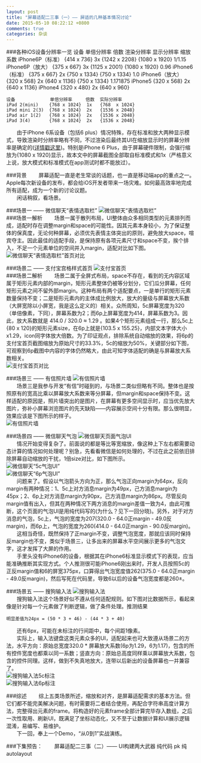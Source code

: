 ```yaml
---
layout: post
title: "屏幕适配二三事（一）—— 屏适的几种基本情况讨论"
date: 2015-05-10 08:22:12 +0800
comments: true
categories: 杂谈
---
```

###各种iOS设备分辨率一览
    设备              单倍分辨率     倍数  渲染分辨率      显示分辨率      缩放系数
    iPhone6P（标准）  {414 x 736}   3x   {1242 x 2208}  {1080 x 1920}  1/1.15
    iPhone6P（放大）  {375 x 667}   3x   {1125 x 2001}  {1080 x 1920}  0.96
    iPhone6（标准）   {375 x 667}   2x   {750  x 1334}  {750  x 1334}  1.0
    iPhone6（放大）   {320 x 568}   2x   {640  x 1136}  {750  x 1334}  1.171875
    iPhone5          {320 x 568}   2x   {640  x 1136}
    iPhone4          {320 x 480}   2x   {640  x 960}
    
    设备             单倍分辨率     倍数  实际分辨率
    iPad 2(mini)    {768 x 1024}  1x   {768  x 1024}
    iPad mini 2(3)  {768 x 1024}  2x   {1536 x 2048}
    iPad air 1(2)   {768 x 1024}  2x   {1536 x 2048}
    iPad 3(4)       {768 x 1024}  2x   {1536 x 2048}  
　　由于iPhone 6系设备（包括6 plus）情况特殊，存在标准和放大两种显示模式，导致渲染时分辨率略有不同，不过渲染后最终其UI在缩放显示时的屏幕分辨率是确定的([详情戳这里](http://www.paintcodeapp.com/news/ultimate-guide-to-iphone-resolutions "iPhone分辨率详解"))。特别是iPhone 6 Plus，由于屏幕硬件限制，会强行缩放为{1080 x 1920}显示，故本文中的屏幕截图全部取自标准模式和1x（严格意义上说，放大模式和标准模式在app测试时都不能放过）。  

###背景
　　屏幕适配一直是老生常谈的话题，也一直是移动端app的重点之一。Apple每次新设备的发布，都会给iOS开发者带来一场灾难。如何最高效率地完成所有适配，成为一个新的讨论议题。  
　　闲话稍叙，看场景。  

###场景一 —— 微信聊天“表情选取栏”
<img src="http://showmylym-blog.oss-cn-shenzhen.aliyuncs.com/3%2F%E5%BE%AE%E4%BF%A1%E8%A1%A8%E6%83%85%E9%A6%96%E9%A1%B55c.jpg" title="微信聊天“表情选取栏”" alt="微信聊天“表情选取栏”"/>  
###场景一解析
　　场景一属于散列布局，UI整体由众多相同类型的元素排列而成，适配时存在调整margin和space的可能性。因其元素本身较小，为了保证整体的保真度，无论何种屏幕，必须优先表情主体突出的原则，避免放大space，喧宾夺主。因此最佳的适配手段，是保持原有各项元素尺寸和space不变，挨个排入，不足一个元素单位的空间并入margin，适配对比如下图。  
<img src="http://showmylym-blog.oss-cn-shenzhen.aliyuncs.com/3%2F%E5%BE%AE%E4%BF%A1%E8%A1%A8%E6%83%85%E9%A6%96%E9%A1%B5%E5%AF%B9%E6%AF%94.png" title="微信聊天“表情选取栏”首页对比" alt="微信聊天“表情选取栏”首页对比"/>  

###场景二 —— 支付宝宫格样式首页
<img src="http://showmylym-blog.oss-cn-shenzhen.aliyuncs.com/3%2F%E6%94%AF%E4%BB%98%E5%AE%9D%E5%AE%AB%E6%A0%BC%E9%A6%96%E9%A1%B55c.jpg" title="支付宝首页" alt="支付宝首页"/>  
###场景二解析
　　场景二属于全屏式布局，space不存在，看到的无内容区域属于矩形元素内部的margin，矩形元素整体仍被等分划分，它们瓜分屏幕，任何矩形元素之间不留外部margin。这种布局有两个适配要点，一是单行的矩形元素数量保持不变；二是矩形元素内的主体成比例放大，放大的量级与屏幕放大系数（大屏宽除以小屏宽，我是这么定义的）相关。众所周知，5c屏幕宽度为320（单倍像素，下同），屏幕系数为2；而6p上屏幕宽度为414，屏幕系数为3。因此，放大系数就是 414.0 / 320.0 ≈ 1.29 。如果4个矩形元素组成一行，那么5c上{80 x 120}的矩形元素size，在6p上就是{103.5 x 155.25}，内部文本字体大小x1.29，icon同字体放大倍数。为了印证观点，排除系统自动缩放的效果，将6p的支付宝首页截图缩放为原始尺寸的33.3%，5c的缩放为50%，关键部分如下图，可观察到6p截图中内容的字体仍然略大，由此可知字体适配的确是与屏幕放大系数相关。  
<img src="http://showmylym-blog.oss-cn-shenzhen.aliyuncs.com/3%2F%E6%94%AF%E4%BB%98%E5%AE%9D%E5%AE%AB%E6%A0%BC%E9%A6%96%E9%A1%B5%E5%AF%B9%E6%AF%94.png" title="支付宝首页对比" alt="支付宝首页对比"/>  

###场景三 —— 有信照片墙
<img src="http://showmylym-blog.oss-cn-shenzhen.aliyuncs.com/3%2F%E6%9C%89%E4%BF%A1%E7%85%A7%E7%89%87%E5%A2%995c.png" title="有信照片墙" alt="有信照片墙"/>  
　　场景三是我参与开发“有信”时碰到的，与场景二类似但略有不同。整体也是按照原有的宽高比乘以屏幕放大系数来等分屏幕，但margin和space保持不变。这样适配的原因是，照片墙突出的是图片，在屏幕有更多空间显示时，应当优先放大图片，弥补小屏幕浏览图片的先天缺陷——内容展示空间十分有限。那么很明显，效果应该是下图所示的样子。  
<img src="http://showmylym-blog.oss-cn-shenzhen.aliyuncs.com/3%2F%E6%9C%89%E4%BF%A1%E7%85%A7%E7%89%87%E5%A2%996p.png" title="有信照片墙" alt="有信照片墙"/>  

###场景四 —— 微信聊天气泡
<img src="http://showmylym-blog.oss-cn-shenzhen.aliyuncs.com/3%2F%E5%BE%AE%E4%BF%A1%E8%81%8A%E5%A4%A9%E6%B0%94%E6%B3%A15c.png" title="微信聊天页面气泡UI" alt="微信聊天页面气泡UI"/>  
　　情况开始变得复杂了。前面说的都是等比等宽缩放，像这种上下左右都需要动态计算的情况如何处理呢？别急，先看看微信是如何处理的，不过在此之前依旧排除屏幕自动缩放的干扰，1倍size对比，如下图所示。  
<img src="http://showmylym-blog.oss-cn-shenzhen.aliyuncs.com/3%2F%E5%BE%AE%E4%BF%A1%E8%81%8A%E5%A4%A9%E6%B0%94%E6%B3%A1%E5%AF%B9%E6%AF%94_5c.png" title="微信聊天“5c气泡UI”" alt="微信聊天“5c气泡UI”"/>  
<img src="http://showmylym-blog.oss-cn-shenzhen.aliyuncs.com/3%2F%E5%BE%AE%E4%BF%A1%E8%81%8A%E5%A4%A9%E6%B0%94%E6%B3%A1%E5%AF%B9%E6%AF%94_6p.png" title="微信聊天“6p气泡UI”" alt="微信聊天“6p气泡UI”"/>  
　　问题来了。假设以气泡箭头方向为正，那么气泡正向margin为64px，反向margin有两种情况：1、5c上对方消息margin为49px，己方消息margin为45px；2、6p上对方消息margin为90px，己方消息margin为86px。尽管反向margin值有出入，但其在两种情况下两方消息的margin差值一致为4，由此可推断，这个页面的气泡UI是用纯代码写的(为什么？见下一回分晓)。另外，对于对方消息的气泡，5c上，气泡的宽度为207(320.0 - 64.0正margin - 49.0反margin)，而6p上，气泡的宽度为260(414.0 - 64.0正margin - 90.0反margin)。  
　　这相当奇怪，既然保持了正margin不变，调整气泡宽度，那就应该同时保持反margin也不变，类似于场景三，让多出来的屏幕水平空间展示更多的气泡文字，这才发挥了大屏的作用。  
　　手里头没有iPhone6的设备，根据其在iPhone6标准显示模式下的表现，应当能准确推断其实现方式。个人推测很可能iPhone6刚出来时，开发人员按照5c的正反margin值和6的屏宽375px，口算得出气泡宽度值262(375.0 - 64.0正margin - 49.0反margin)，然后写死在代码里，导致6以后的设备气泡宽度都是260±。  

###场景五 —— 搜狗输入法
<img src="http://showmylym-blog.oss-cn-shenzhen.aliyuncs.com/3%2F%E6%90%9C%E7%8B%97%E9%94%AE%E7%9B%985c.png" title="搜狗输入法" alt="搜狗输入法"/>  
　　搜狗输入法这个场景好似不遵从任何适配规则。如下图对比数据所示，看起来像是针对每一个元素做了判断逻辑，做了条件处理。推测结果  

    明显差值为24px = (50 * 3 + 46) - (44 * 3 + 40)  

　　还有6px，可能在未标注的行间距中，每个间距1像素。  
　　实际上，输入法键盘这类元素众多的UI，适配起来也可大致遵从场景二的方法，水平方向：原始总宽度320.0 * 屏幕放大系数(6p为1.29，6为1.17)，包含的所有控件宽度也都乘以同一系数；竖直方向：原始总高度同样乘以屏幕放大系数，包含的控件同理。这样，做到不失真地放大，连带以后新出的设备屏幕也一并兼容了。  
<img src="http://showmylym-blog.oss-cn-shenzhen.aliyuncs.com/3%2F%E6%90%9C%E7%8B%97%E9%94%AE%E7%9B%985c%E6%A0%87%E6%B3%A8.png" title="搜狗输入法5c标注" alt="搜狗输入法5c标注"/>  
<img src="http://showmylym-blog.oss-cn-shenzhen.aliyuncs.com/3%2F%E6%90%9C%E7%8B%97%E9%94%AE%E7%9B%986p%E6%A0%87%E6%B3%A8.png" title="搜狗输入法6p标注" alt="搜狗输入法6p标注"/>  

###综述
　　综上五类场景所述，缩放和对齐，是屏幕适配需求的基本方法。但它们都不能完美解决问题，有时需要将二者结合使用，再配合字符串高度计算方法，完整得出元素的frame。将构造好的元素frame全部计算完毕存入数组，之后一次性取用、刷新UI，既满足了坐标动态化，又不至于让数据计算和UI展示逻辑混淆，易编写、易维护。  
　　下一回，奉上一个Demo，“从0到1”实战演练。

###下集预告：
　　屏幕适配二三事（二）—— UI构建两大武器 纯代码 pk 纯autolayout
　　